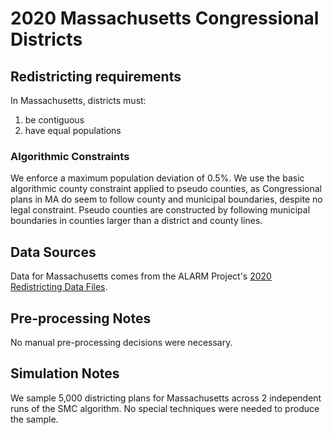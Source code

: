 # 2020 Massachusetts Congressional Districts

## Redistricting requirements
In Massachusetts, districts must:

1. be contiguous
1. have equal populations

### Algorithmic Constraints
We enforce a maximum population deviation of 0.5%.
We use the basic algorithmic county constraint applied to pseudo counties, as Congressional plans in MA do seem to follow county and municipal boundaries, despite no legal constraint. Pseudo counties are constructed by following municipal boundaries in counties larger than a district and county lines.

## Data Sources
Data for Massachusetts comes from the ALARM Project's [2020 Redistricting Data Files](https://alarm-redist.github.io/posts/2021-08-10-census-2020/).

## Pre-processing Notes
No manual pre-processing decisions were necessary.

## Simulation Notes
We sample 5,000 districting plans for Massachusetts across 2 independent runs of the SMC algorithm.
No special techniques were needed to produce the sample.
